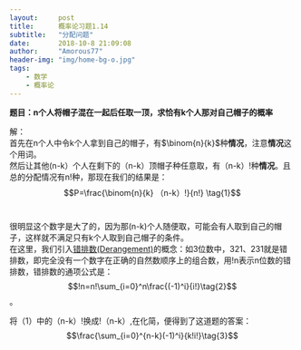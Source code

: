 ```yaml
---
layout:     post
title:      概率论习题1.14
subtitle:   "分配问题"
date:       2018-10-8 21:09:08
author:     "Amorous77"
header-img: "img/home-bg-o.jpg"
tags:
    - 数学
    - 概率论
---
```


**题目：n个人将帽子混在一起后任取一顶，求恰有k个人那对自己帽子的概率<br />**

解：<br>
	首先在n个人中令k个人拿到自己的帽子，有$\binom{n}{k}$种**情况**，注意**情况**这个用词。<br>
然后让其他(n-k）个人在剩下的（n-k）顶帽子种任意取，有（n-k）!种**情况**。且总的分配情况有n!种，那现在我们的结果是：$$P=\frac{\binom{n}{k} （n-k）!}{n!} \tag{1}$$ <br>

很明显这个数字是大了的，因为那(n-k)个人随便取，可能会有人取到自己的帽子，这样就不满足只有k个人取到自己帽子的条件。<br>
在这里，我们引入[错排数(Derangement)](https://baike.baidu.com/item/%E9%94%99%E6%8E%92%E9%97%AE%E9%A2%98/3849290)的概念：如3位数中，321、231就是错排数，即完全没有一个数字在正确的自然数顺序上的组合数，用!n表示n位数的错排数，错排数的通项公式是：$$!n=n!\sum_{i=0}^n\frac{(-1)^i}{i!}\tag{2}$$。<br>

将（1）中的（n-k）!换成!（n-k）,在化简，便得到了这道题的答案：<br>
$$\frac{\sum_{i=0}^{n-k}(-1)^i}{k!i!}\tag{3}$$ <br>

